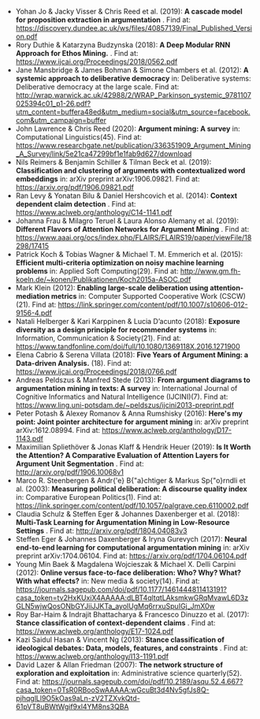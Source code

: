 - Yohan Jo & Jacky Visser & Chris Reed et al.  (2019):  **A cascade model for proposition extraction in argumentation** . Find at: https://discovery.dundee.ac.uk/ws/files/40857139/Final_Published_Version.pdf
- Rory Duthie & Katarzyna Budzynska  (2018):  **A Deep Modular RNN Approach for Ethos Mining.** . Find at: https://www.ijcai.org/Proceedings/2018/0562.pdf
- Jane Mansbridge & James Bohman & Simone Chambers et al.  (2012):  **A systemic approach to deliberative democracy** in: Deliberative systems: Deliberative democracy at the large scale. Find at: http://wrap.warwick.ac.uk/42988/2/WRAP_Parkinson_systemic_9781107025394c01_p1-26.pdf?utm_content=buffera48ed&utm_medium=social&utm_source=facebook.com&utm_campaign=buffer
- John Lawrence & Chris Reed  (2020):  **Argument mining: A survey** in: Computational Linguistics(45). Find at: https://www.researchgate.net/publication/336351909_Argument_Mining_A_Survey/link/5e21ca47299bf1e1fab9d627/download
- Nils Reimers & Benjamin Schiller & Tilman Beck et al.  (2019):  **Classification and clustering of arguments with contextualized word embeddings** in: arXiv preprint arXiv:1906.09821. Find at: https://arxiv.org/pdf/1906.09821.pdf
- Ran Levy & Yonatan Bilu & Daniel Hershcovich et al.  (2014):  **Context dependent claim detection** . Find at: https://www.aclweb.org/anthology/C14-1141.pdf
- Johanna Frau & Milagro Teruel & Laura Alonso Alemany et al.  (2019):  **Different Flavors of Attention Networks for Argument Mining** . Find at: https://www.aaai.org/ocs/index.php/FLAIRS/FLAIRS19/paper/viewFile/18298/17415
- Patrick Koch & Tobias Wagner & Michael T. M. Emmerich et al.  (2015):  **Efficient multi-criteria optimization on noisy machine learning problems** in: Applied Soft Computing(29). Find at: http://www.gm.fh-koeln.de/~konen/Publikationen/Koch2015a-ASOC.pdf
- Mark Klein  (2012):  **Enabling large-scale deliberation using attention-mediation metrics** in: Computer Supported Cooperative Work (CSCW)(21). Find at: https://link.springer.com/content/pdf/10.1007/s10606-012-9156-4.pdf
- Natali Helberger & Kari Karppinen & Lucia D’acunto  (2018):  **Exposure diversity as a design principle for recommender systems** in: Information, Communication \& Society(21). Find at: https://www.tandfonline.com/doi/full/10.1080/1369118X.2016.1271900
- Elena Cabrio & Serena Villata  (2018):  **Five Years of Argument Mining: a Data-driven Analysis.** (18). Find at: https://www.ijcai.org/Proceedings/2018/0766.pdf
- Andreas Peldszus & Manfred Stede  (2013):  **From argument diagrams to argumentation mining in texts: A survey** in: International Journal of Cognitive Informatics and Natural Intelligence (IJCINI)(7). Find at: https://www.ling.uni-potsdam.de/~peldszus/ijcini2013-preprint.pdf
- Peter Potash & Alexey Romanov & Anna Rumshisky  (2016):  **Here's my point: Joint pointer architecture for argument mining** in: arXiv preprint arXiv:1612.08994. Find at: https://www.aclweb.org/anthology/D17-1143.pdf
- Maximilian Spliethöver & Jonas Klaff & Hendrik Heuer  (2019):  **Is It Worth the Attention? A Comparative Evaluation of Attention Layers for Argument Unit Segmentation** . Find at: http://arxiv.org/pdf/1906.10068v1
- Marco R. Steenbergen & Andr{\'e} B{\"a}chtiger & Markus Sp{\"o}rndli et al.  (2003):  **Measuring political deliberation: A discourse quality index** in: Comparative European Politics(1). Find at: https://link.springer.com/content/pdf/10.1057/palgrave.cep.6110002.pdf
- Claudia Schulz & Steffen Eger & Johannes Daxenberger et al.  (2018):  **Multi-Task Learning for Argumentation Mining in Low-Resource Settings** . Find at: http://arxiv.org/pdf/1804.04083v3
- Steffen Eger & Johannes Daxenberger & Iryna Gurevych  (2017):  **Neural end-to-end learning for computational argumentation mining** in: arXiv preprint arXiv:1704.06104. Find at: https://arxiv.org/pdf/1704.06104.pdf
- Young Min Baek & Magdalena Wojcieszak & Michael X. Delli Carpini  (2012):  **Online versus face-to-face deliberation: Who? Why? What? With what effects?** in: New media \& society(14). Find at: https://journals.sagepub.com/doi/pdf/10.1177/1461444811413191?casa_token=tv2HxKUxiX4AAAAA:dLBT4qltqtLAksmkwGRqMvawL6D3zGLN5wjwQosONbGYJiiJJKTa_ayolUgMq6rrxuSpuIGj_JmX0w
- Roy Bar-Haim & Indrajit Bhattacharya & Francesco Dinuzzo et al.  (2017):  **Stance classification of context-dependent claims** . Find at: https://www.aclweb.org/anthology/E17-1024.pdf
- Kazi Saidul Hasan & Vincent Ng  (2013):  **Stance classification of ideological debates: Data, models, features, and constraints** . Find at: https://www.aclweb.org/anthology/I13-1191.pdf
- David Lazer & Allan Friedman  (2007):  **The network structure of exploration and exploitation** in: Administrative science quarterly(52). Find at: https://journals.sagepub.com/doi/pdf/10.2189/asqu.52.4.667?casa_token=0TsR0RBooSwAAAAA:wGcuBt3d4Nv5gfJs8Q-pjhqglLl9O5kOas9aLn-zV2TZXvkQtd-61pVT8uBWtWgif9xl4YM8ns3QBA

